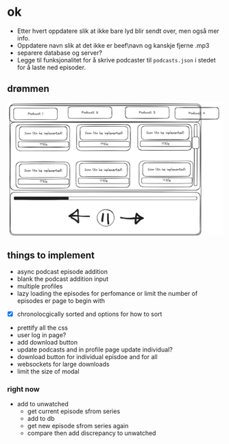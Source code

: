 # ok
- Etter hvert oppdatere slik at ikke bare lyd blir sendt over, men også mer info.
- Oppdatere navn slik at det ikke er beef\navn og kanskje fjerne .mp3
- separere database og server?
- Legge til funksjonalitet for å skrive podcaster til `podcasts.json` i stedet for å laste ned episoder.

## drømmen
![Skisse](images/skisse.jpg)


## things to implement
- async podcast episode addition
- blank the podcast addition input
- multiple profiles
- lazy loading the episodes for perfomance or limit the number of episodes er page to begin with
- [x] chronolocgically sorted and options for how to sort
- prettify all the css
- user log in page?
- add download button
- update podcasts and in profile page update individual?
- download button for individual episdoe and for all
- websockets for large downloads
- limit the size of modal

### right now
- add to unwatched 
    - get current episode sfrom series
    - add to db
    - get new episode sfrom series again 
    - compare then add discrepancy to unwatched 


